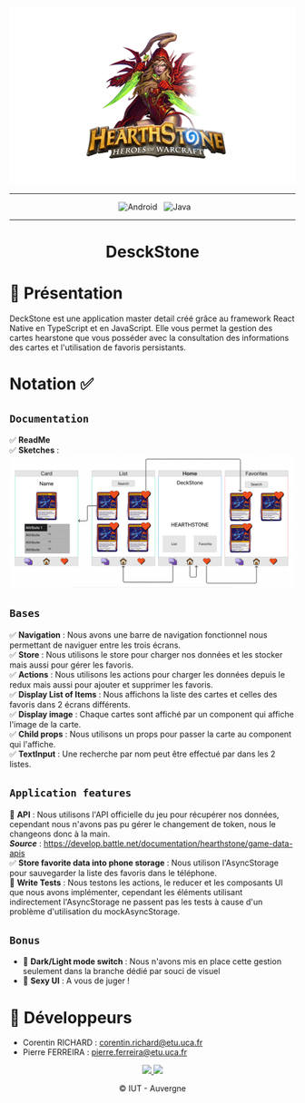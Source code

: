 <div align = center>

<img src="assets/banner.png" width="1050" height="">

</div>

<div align = center>

---

&nbsp; ![Android](https://img.shields.io/badge/Android-3DDC84?style=for-the-badge&logo=android&logoColor=white)
&nbsp; ![Java](https://img.shields.io/badge/JavaScript-F7DF1E?style=for-the-badge&logo=javascript&logoColor=black)


---

</div>

<div align = center>

# **DesckStone**

</div>



# :bookmark: Présentation

DeckStone est une application master detail créé grâce au framework React Native en TypeScript  et en JavaScript. 
Elle vous permet la gestion des cartes hearstone que vous posséder avec la consultation des informations des cartes et l'utilisation de favoris persistants. 



# Notation :white_check_mark:


## ``` Documentation ```

:white_check_mark: **ReadMe**  
:white_check_mark: **Sketches** : ![Sketchs](./assets/Sketchs.PNG)

## ```Bases```

:white_check_mark: **Navigation** : Nous avons une barre de navigation fonctionnel nous permettant de naviguer entre les trois écrans.  
:white_check_mark: **Store** : Nous utilisons le store pour charger nos données et les stocker mais aussi pour gérer les favoris.  
:white_check_mark: **Actions** : Nous utilisons les actions pour charger les données depuis le redux mais aussi pour ajouter et supprimer les favoris.  
:white_check_mark: **Display List of Items** : Nous affichons la liste des cartes et celles des favoris dans 2 écrans différents.  
:white_check_mark: **Display image** : Chaque cartes sont affiché par un component qui affiche l'image de la carte.  
:white_check_mark: **Child props** : Nous utilisons un props pour passer la carte au component qui l'affiche.  
:white_check_mark: **TextInput** : Une recherche par nom peut être effectué par dans les 2 listes.  

## ```Application features```

:construction: **API** : Nous utilisons l'API officielle du jeu pour récupérer nos données, cependant nous n'avons pas pu gérer le changement de token, nous le changeons donc à la main.   
***Source*** : https://develop.battle.net/documentation/hearthstone/game-data-apis  
:white_check_mark: **Store favorite data into phone storage** : Nous utilison l'AsyncStorage pour sauvegarder la liste des favoris dans le téléphone.  
:construction: **Write Tests** : Nous testons les actions, le reducer et les composants UI que nous avons implémenter, cependant les éléments utilisant indirectement l'AsyncStorage ne passent pas les tests à cause d'un problème d'utilisation du mockAsyncStorage.  

## ``Bonus``

* :construction: **Dark/Light mode switch** : Nous n'avons mis en place cette gestion seulement dans la branche dédié par souci de visuel
* :construction: **Sexy UI** : A vous de juger ! 


# :construction: Développeurs

- Corentin RICHARD : corentin.richard@etu.uca.fr
- Pierre FERREIRA : pierre.ferreira@etu.uca.fr

<div align="center">
<a href = "https://codefirst.iut.uca.fr/git/corentin.richard">
<img src="https://codefirst.iut.uca.fr/git/avatars/4372364870f18ab9104f13222fa84d2e?size=870" width="50" >
</a>
<a href = "https://codefirst.iut.uca.fr/git/pierre.ferreira">
<img src="https://codefirst.iut.uca.fr/git/avatars/edbacace5f621ae77077f206ebdcee27?size=870" width="50" >
</a>

© IUT - Auvergne
</div>